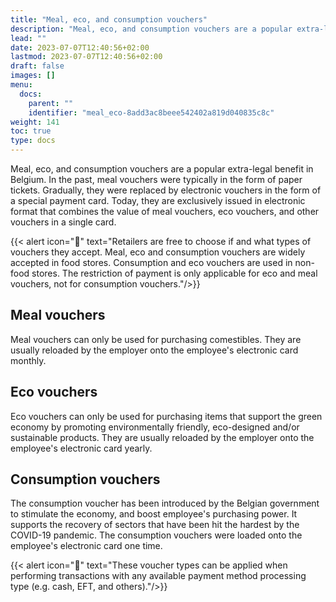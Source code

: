 ```yaml
---
title: "Meal, eco, and consumption vouchers"
description: "Meal, eco, and consumption vouchers are a popular extra-legal benefit in Belgium. Learn more about them in this article."
lead: ""
date: 2023-07-07T12:40:56+02:00
lastmod: 2023-07-07T12:40:56+02:00
draft: false
images: []
menu:
  docs:
    parent: ""
    identifier: "meal_eco-8add3ac8beee542402a819d040835c8c"
weight: 141
toc: true
type: docs
---
```


Meal, eco, and consumption vouchers are a popular extra-legal benefit in Belgium. In the past, meal vouchers were typically in the form of paper tickets. Gradually, they were replaced by electronic vouchers in the form of a special payment card. Today, they are exclusively issued in electronic format that combines the value of meal vouchers, eco vouchers, and other vouchers in a single card. 

{{< alert icon="📝" text="Retailers are free to choose if and what types of vouchers they accept. Meal, eco and consumption vouchers are widely accepted in food stores. Consumption and eco vouchers are used in non-food stores. The restriction of payment is only applicable for eco and meal vouchers, not for consumption vouchers."/>}}

## Meal vouchers

Meal vouchers can only be used for purchasing comestibles. They are usually reloaded by the employer onto the employee's electronic card monthly. 

## Eco vouchers

Eco vouchers can only be used for purchasing items that support the green economy by promoting environmentally friendly, eco-designed and/or sustainable products. They are usually reloaded by the employer onto the employee's electronic card yearly. 

## Consumption vouchers

The consumption voucher has been introduced by the Belgian government to stimulate the economy, and boost employee's purchasing power. It supports the recovery of sectors that have been hit the hardest by the COVID-19 pandemic. The consumption vouchers were loaded onto the employee's electronic card one time. 

{{< alert icon="📝" text="These voucher types can be applied when performing transactions with any available payment method processing type (e.g. cash, EFT, and others)."/>}}
